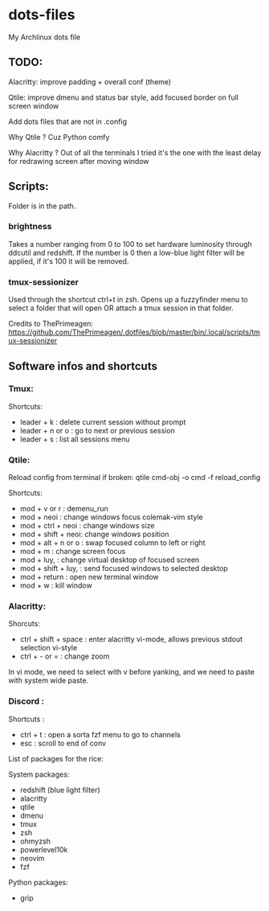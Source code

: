 # dots-files
My Archlinux dots file

## TODO:

Alacritty: improve padding + overall conf (theme)

Qtile: improve dmenu and status bar style, add focused border on full screen window

Add dots files that are not in .config


Why Qtile ? Cuz Python comfy

Why Alacritty ? Out of all the terminals I tried it's the one with the least delay for redrawing screen after moving window

## Scripts: 
Folder is in the path. 

### brightness

Takes a number ranging from 0 to 100 to set hardware luminosity through ddcutil and redshift.
If the number is 0 then a low-blue light filter will be applied, if it's 100 it will be removed.

### tmux-sessionizer

Used through the shortcut ctrl+t in zsh.
Opens up a fuzzyfinder menu to select a folder that will open OR attach a tmux session in that folder.

Credits to ThePrimeagen: https://github.com/ThePrimeagen/.dotfiles/blob/master/bin/.local/scripts/tmux-sessionizer

## Software infos and shortcuts
### Tmux:

Shortcuts:
- leader + k : delete current session without prompt
- leader + n or o : go to next or previous session
- leader + s : list all sessions menu

### Qtile: 

Reload config from terminal if broken: qtile cmd-obj -o cmd -f reload_config

Shortcuts:
- mod + v or r : demenu_run
- mod + neoi : change windows focus colemak-vim style
- mod + ctrl + neoi : change windows size
- mod + shift + neoi: change windows position
- mod + alt + n or o : swap focused column to left or right
- mod + m : change screen focus
- mod + luy, : change virtual desktop of focused screen
- mod + shift + luy, : send focused windows to selected desktop
- mod + return : open new terminal window
- mod + w : kill window

### Alacritty:

Shorcuts:
- ctrl + shift + space : enter alacritty vi-mode, allows previous stdout selection vi-style
- ctrl + - or = : change zoom

In vi mode, we need to select with v before yanking, and we need to paste with system wide paste.

### Discord :

Shortcuts : 
- ctrl + t : open a sorta fzf menu to go to channels
- esc : scroll to end of conv

List of packages for the rice:

System packages:
- redshift (blue light filter)
- alacritty
- qtile
- dmenu
- tmux
- zsh
- ohmyzsh
- powerlevel10k
- neovim
- fzf

Python packages:
- grip
